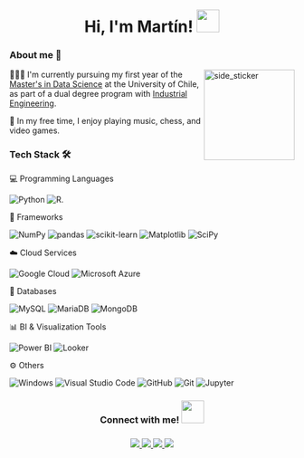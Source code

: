 ###

<h1 align="center"> Hi, I'm Martín!
<img src="https://media.giphy.com/media/hvRJCLFzcasrR4ia7z/giphy.gif"width="40"> </h1>

###

### About me 💬

<img align="right" width=160px height=160px alt="side_sticker" src="https://i.giphy.com/media/v1.Y2lkPTc5MGI3NjExN2U1N2hud2Vpc3dodm4zY2g0cXJ3d21kMWEwZmR2NHhzcHR4d3k3YSZlcD12MV9pbnRlcm5hbF9naWZfYnlfaWQmY3Q9cw/zNhoFLwmtcrtheyTQY/giphy.gif"/>

👨🏻‍💻 I'm currently pursuing my first year of the <a href="https://mds.uchile.cl/">Master's in Data Science</a> at the University of Chile, as part of a dual degree program with <a href="https://www.dii.uchile.cl/english/">Industrial Engineering</a>.
  
🎸 In my free time, I enjoy playing music, chess, and video games.</p>

###

### Tech Stack 🛠️

💻 Programming Languages

![Python](https://a11ybadges.com/badge?logo=python)
![R](https://a11ybadges.com/badge?logo=r).

🧩 Frameworks

![NumPy](https://a11ybadges.com/badge?logo=numpy)
![pandas](https://a11ybadges.com/badge?logo=pandas)
![scikit-learn](https://img.shields.io/badge/scikit--learn-%23F7931E.svg?style=for-the-badge&logo=scikit-learn&logoColor=white)
![Matplotlib](https://img.shields.io/badge/Matplotlib-%23ffffff.svg?style=for-the-badge&logo=Matplotlib&logoColor=black)
![SciPy](https://img.shields.io/badge/SciPy-%230C55A5.svg?style=for-the-badge&logo=scipy&logoColor=%white)

☁️ Cloud Services

![Google Cloud](https://a11ybadges.com/badge?logo=googlecloud)
![Microsoft Azure](https://a11ybadges.com/badge?logo=microsoftazure)


💾 Databases

![MySQL](https://a11ybadges.com/badge?logo=mysql)
![MariaDB](https://a11ybadges.com/badge?logo=mariadb)
![MongoDB](https://a11ybadges.com/badge?logo=mongodb)

📊 BI & Visualization Tools

![Power BI](https://a11ybadges.com/badge?logo=powerbi)
![Looker](https://a11ybadges.com/badge?logo=looker)

⚙️ Others

![Windows](https://a11ybadges.com/badge?logo=windows)
![Visual Studio Code](https://a11ybadges.com/badge?logo=visualstudiocode)
![GitHub](https://a11ybadges.com/badge?logo=github)
![Git](https://a11ybadges.com/badge?logo=git)
![Jupyter](https://a11ybadges.com/badge?logo=jupyter)

###

<h3 align="center">Connect with me! <img src="https://i.giphy.com/media/v1.Y2lkPTc5MGI3NjExcWUyNXdpeDdwNzByMjhrNDd1MXRrOWZ6Nml6NGlpeHgwMHlmZXBqYyZlcD12MV9pbnRlcm5hbF9naWZfYnlfaWQmY3Q9cw/SGGHAPCjED1OcW6ixv/giphy.gif"width="40"></h3>

###

<div align="center">
  <a href="https://www.linkedin.com/in/martintorricop/">
    <img src="https://img.shields.io/badge/LinkedIn-0077B5?style=for-the-badge&logo=linkedin&logoColor=white"/>
  </a>
  <a href="mailto:martin.torrico@ug.uchile.cl">
    <img src="https://img.shields.io/badge/Gmail-D14836?style=for-the-badge&logo=gmail&logoColor=white"/>
  </a>
  <a href="CV_en.pdf">
    <img src="https://img.shields.io/badge/Resume english-purple?style=for-the-badge&logoColor=purple"/>
  </a>
  <a href="CV_es.pdf">
    <img src="https://img.shields.io/badge/Resume spanish-a?style=for-the-badge&logoColor=white"/>
  </a>
</div>

###
